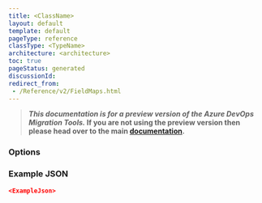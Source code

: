 ```yaml
---
title: <ClassName>
layout: default
template: default
pageType: reference
classType: <TypeName>
architecture: <architecture>
toc: true
pageStatus: generated
discussionId: 
redirect_from: 
 - /Reference/v2/FieldMaps.html
---
```



>**_This documentation is for a preview version of the Azure DevOps Migration Tools._ If you are not using the preview version then please head over to the main [documentation](https://nkdagility.com/docs/azure-devops-migration-tools).**

<Description>

### Options

<Options>

### Example JSON

```JSON
<ExampleJson>
```
